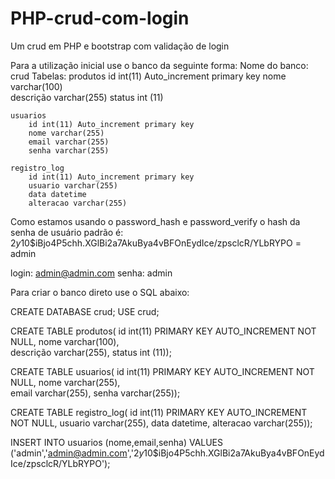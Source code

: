 # PHP-crud-com-login
 Um crud em PHP e bootstrap com validação de login

Para a utilização inicial use o banco da seguinte forma:
Nome do banco: crud
Tabelas:
    produtos
        id int(11) Auto_increment primary key
        nome varchar(100)   
        descrição varchar(255)
        status int (11)
    
    usuarios
        id int(11) Auto_increment primary key
        nome varchar(255)   
        email varchar(255)
        senha varchar(255)
    
    registro_log
        id int(11) Auto_increment primary key
        usuario varchar(255)
        data datetime
        alteracao varchar(255)

Como estamos usando o password_hash e password_verify o hash da senha de usuário padrão é: $2y$10$iBjo4P5chh.XGlBi2a7AkuBya4vBFOnEydIce/zpsclcR/YLbRYPO = admin

login: admin@admin.com
senha: admin

Para criar o banco direto use o SQL abaixo:

CREATE DATABASE crud;
USE crud;

CREATE TABLE produtos(
    id int(11) PRIMARY KEY AUTO_INCREMENT NOT NULL,
    nome varchar(100),   
    descrição varchar(255),
    status int (11));

CREATE TABLE usuarios(
    id int(11) PRIMARY KEY AUTO_INCREMENT NOT NULL,
    nome varchar(255),   
    email varchar(255),
    senha varchar(255));
    
CREATE TABLE registro_log(
    id int(11) PRIMARY KEY AUTO_INCREMENT NOT NULL,
	usuario varchar(255),
    data datetime,
    alteracao varchar(255));
    
INSERT INTO usuarios (nome,email,senha) VALUES ('admin','admin@admin.com','$2y$10$iBjo4P5chh.XGlBi2a7AkuBya4vBFOnEydIce/zpsclcR/YLbRYPO');
    